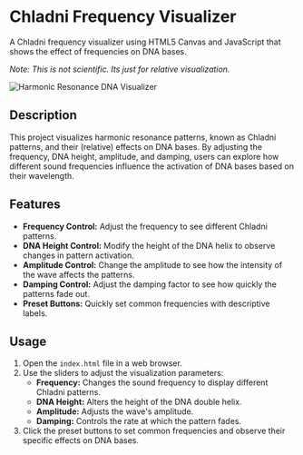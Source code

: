 # Chladni Frequency Visualizer

A Chladni frequency visualizer using HTML5 Canvas and JavaScript that shows the effect of frequencies on DNA bases.

_Note: This is not scientific. Its just for relative visualization._

![Harmonic Resonance DNA Visualizer](https://github.com/aligeramy/chladni-pattern-visualizer/main/preview.gif)

## Description

This project visualizes harmonic resonance patterns, known as Chladni patterns, and their (relative) effects on DNA bases. By adjusting the frequency, DNA height, amplitude, and damping, users can explore how different sound frequencies influence the activation of DNA bases based on their wavelength.

## Features

- **Frequency Control:** Adjust the frequency to see different Chladni patterns.
- **DNA Height Control:** Modify the height of the DNA helix to observe changes in pattern activation.
- **Amplitude Control:** Change the amplitude to see how the intensity of the wave affects the patterns.
- **Damping Control:** Adjust the damping factor to see how quickly the patterns fade out.
- **Preset Buttons:** Quickly set common frequencies with descriptive labels.

## Usage

1. Open the `index.html` file in a web browser.
2. Use the sliders to adjust the visualization parameters:
   - **Frequency:** Changes the sound frequency to display different Chladni patterns.
   - **DNA Height:** Alters the height of the DNA double helix.
   - **Amplitude:** Adjusts the wave's amplitude.
   - **Damping:** Controls the rate at which the pattern fades.
3. Click the preset buttons to set common frequencies and observe their specific effects on DNA bases.

